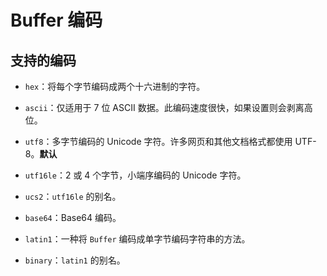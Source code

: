 # Buffer 编码

## 支持的编码

*   `hex`：将每个字节编码成两个十六进制的字符。

*   `ascii`：仅适用于 7 位 ASCII 数据。此编码速度很快，如果设置则会剥离高位。

*   `utf8`：多字节编码的 Unicode 字符。许多网页和其他文档格式都使用 UTF-8。**默认**

*   `utf16le`：2 或 4 个字节，小端序编码的 Unicode 字符。

*   `ucs2`：`utf16le` 的别名。

*   `base64`：Base64 编码。

*   `latin1`：一种将 `Buffer` 编码成单字节编码字符串的方法。

*   `binary`：`latin1` 的别名。
